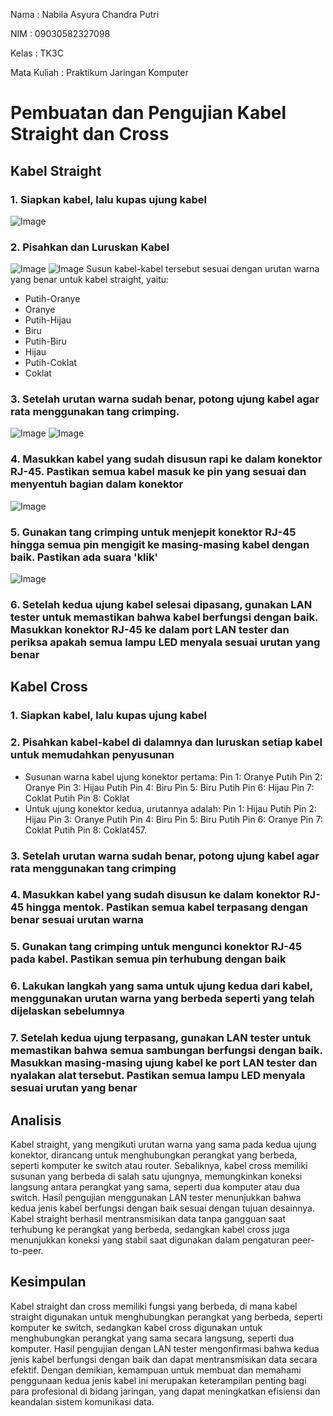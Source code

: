 Nama : Nabila Asyura Chandra Putri

NIM : 09030582327098

Kelas : TK3C

Mata Kuliah : Praktikum Jaringan Komputer

# Pembuatan dan Pengujian Kabel Straight dan Cross
## Kabel Straight
### 1. Siapkan kabel, lalu kupas ujung kabel
![Image](https://github.com/user-attachments/assets/60fb7a11-d703-4ade-b2b3-86d7fedf6178)
### 2. Pisahkan dan Luruskan Kabel
![Image](https://github.com/user-attachments/assets/e1c2cdbe-314b-4daf-a0b3-c1ac081ede52)
![Image](https://github.com/user-attachments/assets/ea44efcb-c215-4981-9483-d826b4a7cbe8)
Susun kabel-kabel tersebut sesuai dengan urutan warna yang benar untuk kabel straight, yaitu:
- Putih-Oranye
- Oranye
- Putih-Hijau
- Biru
- Putih-Biru
- Hijau
- Putih-Coklat
- Coklat
### 3. Setelah urutan warna sudah benar, potong ujung kabel agar rata menggunakan tang crimping.
![Image](https://github.com/user-attachments/assets/7962c4c2-31e0-4529-9ec7-113db5b067f6)
![Image](https://github.com/user-attachments/assets/de40bc21-7d02-4b2a-8154-3ca460b18762)
### 4. Masukkan kabel yang sudah disusun rapi ke dalam konektor RJ-45. Pastikan semua kabel masuk ke pin yang sesuai dan menyentuh bagian dalam konektor
![Image](https://github.com/user-attachments/assets/258c8192-cf8b-498f-be25-2083be3d317f)
### 5. Gunakan tang crimping untuk menjepit konektor RJ-45 hingga semua pin mengigit ke masing-masing kabel dengan baik. Pastikan ada suara 'klik'
![Image](https://github.com/user-attachments/assets/968d022e-3e33-4f01-ba0c-95f29f1f8b0a)
### 6. Setelah kedua ujung kabel selesai dipasang, gunakan LAN tester untuk memastikan bahwa kabel berfungsi dengan baik. Masukkan konektor RJ-45 ke dalam port LAN tester dan periksa apakah semua lampu LED menyala sesuai urutan yang benar

## Kabel Cross
### 1. Siapkan kabel, lalu kupas ujung kabel
### 2. Pisahkan kabel-kabel di dalamnya dan luruskan setiap kabel untuk memudahkan penyusunan
- Susunan warna kabel ujung konektor pertama:
Pin 1: Oranye Putih
Pin 2: Oranye
Pin 3: Hijau Putih
Pin 4: Biru
Pin 5: Biru Putih
Pin 6: Hijau
Pin 7: Coklat Putih
Pin 8: Coklat
- Untuk ujung konektor kedua, urutannya adalah:
Pin 1: Hijau Putih
Pin 2: Hijau
Pin 3: Oranye Putih
Pin 4: Biru
Pin 5: Biru Putih
Pin 6: Oranye
Pin 7: Coklat Putih
Pin 8: Coklat457.
### 3. Setelah urutan warna sudah benar, potong ujung kabel agar rata menggunakan tang crimping
### 4. Masukkan kabel yang sudah disusun ke dalam konektor RJ-45 hingga mentok. Pastikan semua kabel terpasang dengan benar sesuai urutan warna
### 5. Gunakan tang crimping untuk mengunci konektor RJ-45 pada kabel. Pastikan semua pin terhubung dengan baik
### 6. Lakukan langkah yang sama untuk ujung kedua dari kabel, menggunakan urutan warna yang berbeda seperti yang telah dijelaskan sebelumnya
### 7. Setelah kedua ujung terpasang, gunakan LAN tester untuk memastikan bahwa semua sambungan berfungsi dengan baik. Masukkan masing-masing ujung kabel ke port LAN tester dan nyalakan alat tersebut. Pastikan semua lampu LED menyala sesuai urutan yang benar

## Analisis
Kabel straight, yang mengikuti urutan warna yang sama pada kedua ujung konektor, dirancang untuk menghubungkan perangkat yang berbeda, seperti komputer ke switch atau router. Sebaliknya, kabel cross memiliki susunan yang berbeda di salah satu ujungnya, memungkinkan koneksi langsung antara perangkat yang sama, seperti dua komputer atau dua switch. Hasil pengujian menggunakan LAN tester menunjukkan bahwa kedua jenis kabel berfungsi dengan baik sesuai dengan tujuan desainnya. Kabel straight berhasil mentransmisikan data tanpa gangguan saat terhubung ke perangkat yang berbeda, sedangkan kabel cross juga menunjukkan koneksi yang stabil saat digunakan dalam pengaturan peer-to-peer.

## Kesimpulan
Kabel straight dan cross memiliki fungsi yang berbeda, di mana kabel straight digunakan untuk menghubungkan perangkat yang berbeda, seperti komputer ke switch, sedangkan kabel cross digunakan untuk menghubungkan perangkat yang sama secara langsung, seperti dua komputer. Hasil pengujian dengan LAN tester mengonfirmasi bahwa kedua jenis kabel berfungsi dengan baik dan dapat mentransmisikan data secara efektif. Dengan demikian, kemampuan untuk membuat dan memahami penggunaan kedua jenis kabel ini merupakan keterampilan penting bagi para profesional di bidang jaringan, yang dapat meningkatkan efisiensi dan keandalan sistem komunikasi data.
